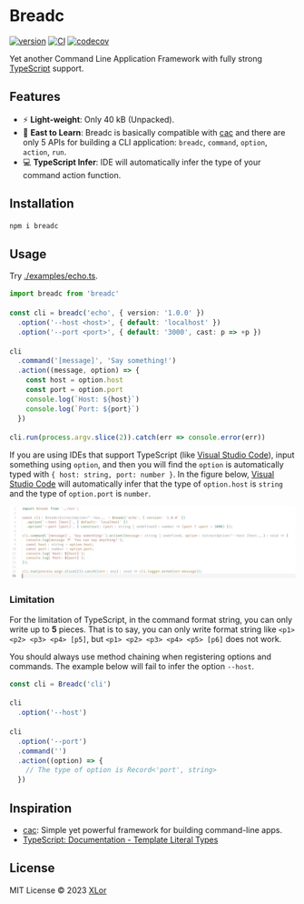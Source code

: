 # Breadc

[![version](https://img.shields.io/npm/v/breadc?color=rgb%2850%2C203%2C86%29&label=Breadc)](https://www.npmjs.com/package/breadc) [![CI](https://github.com/yjl9903/Breadc/actions/workflows/ci.yml/badge.svg)](https://github.com/yjl9903/Breadc/actions/workflows/ci.yml) [![codecov](https://codecov.io/gh/yjl9903/Breadc/branch/main/graph/badge.svg?token=F7PGOG62EF)](https://codecov.io/gh/yjl9903/Breadc)

Yet another Command Line Application Framework with fully strong [TypeScript](https://www.typescriptlang.org/) support.

## Features

+ ⚡️ **Light-weight**: Only 40 kB (Unpacked).
+ 📖 **East to Learn**: Breadc is basically compatible with [cac](https://github.com/cacjs/cac) and there are only 5 APIs for building a CLI application: `breadc`, `command`, `option`, `action`, `run`.
+ 💻 **TypeScript Infer**: IDE will automatically infer the type of your command action function.

## Installation

```bash
npm i breadc
```

## Usage

Try [./examples/echo.ts](./examples/echo.ts).

```ts
import breadc from 'breadc'

const cli = breadc('echo', { version: '1.0.0' })
  .option('--host <host>', { default: 'localhost' })
  .option('--port <port>', { default: '3000', cast: p => +p })

cli
  .command('[message]', 'Say something!')
  .action((message, option) => {
    const host = option.host
    const port = option.port
    console.log(`Host: ${host}`)
    console.log(`Port: ${port}`)
  })

cli.run(process.argv.slice(2)).catch(err => console.error(err))
```

If you are using IDEs that support TypeScript (like [Visual Studio Code](https://code.visualstudio.com/)), input something using `option`, and then you will find the `option` is automatically typed with `{ host: string, port: number }`. In the figure below, [Visual Studio Code](https://code.visualstudio.com/) will automatically infer that the type of `option.host` is `string` and the type of `option.port` is `number`.

![vscode](./images/vscode.png)

### Limitation

For the limitation of TypeScript, in the command format string, you can only write up to **5** pieces. That is to say, you can only write format string like `<p1> <p2> <p3> <p4> [p5]`, but `<p1> <p2> <p3> <p4> <p5> [p6]` does not work.

You should always use method chaining when registering options and commands. The example below will fail to infer the option `--host`.

```ts
const cli = Breadc('cli')

cli
  .option('--host')

cli
  .option('--port')
  .command('')
  .action((option) => {
    // The type of option is Record<'port', string>
  })
```

## Inspiration

+ [cac](https://github.com/cacjs/cac): Simple yet powerful framework for building command-line apps.
+ [TypeScript: Documentation - Template Literal Types](https://www.typescriptlang.org/docs/handbook/2/template-literal-types.html)

## License

MIT License © 2023 [XLor](https://github.com/yjl9903)
